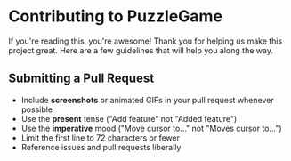 # Contributing to PuzzleGame

If you're reading this, you're awesome! Thank you for helping us make this project great. Here are a few guidelines that will help you along the way.

## Submitting a Pull Request

* Include **screenshots** or animated GIFs in your pull request whenever possible
* Use the **present** tense ("Add feature" not "Added feature")
* Use the **imperative** mood ("Move cursor to..." not "Moves cursor to...")
* Limit the first line to 72 characters or fewer
* Reference issues and pull requests liberally
